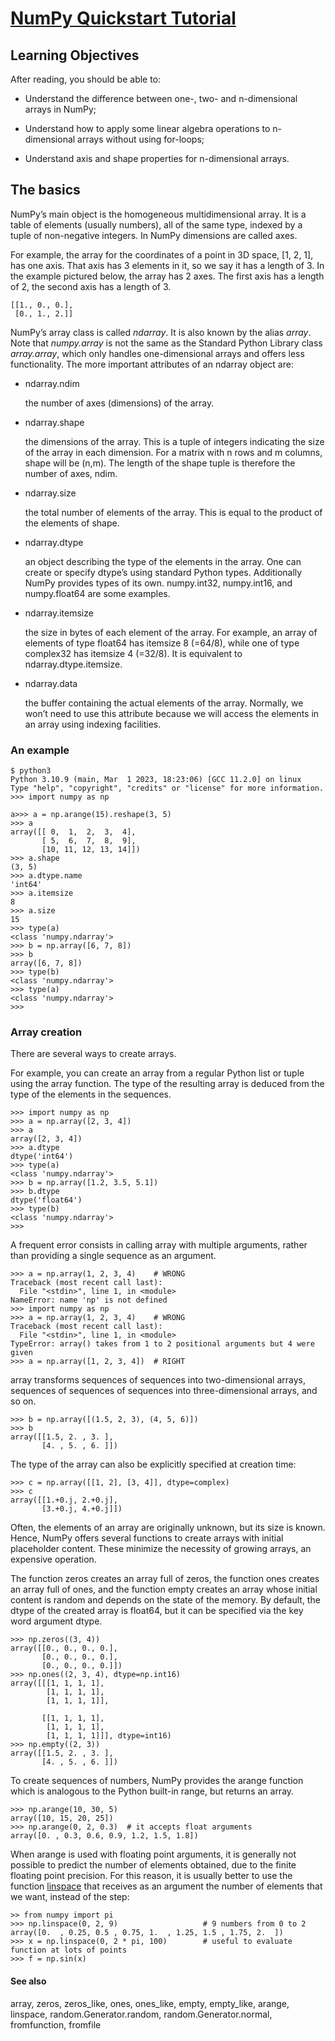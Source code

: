 #  [NumPy Quickstart Tutorial](https://numpy.org/doc/stable/user/quickstart.html)

## Learning Objectives

After reading, you should be able to:

* Understand the difference between one-, two- and n-dimensional arrays in NumPy;

* Understand how to apply some linear algebra operations to n-dimensional arrays without using for-loops;

* Understand axis and shape properties for n-dimensional arrays.

## The basics

NumPy’s main object is the homogeneous multidimensional array. It is a table of elements (usually numbers), all of the same type, indexed by a tuple of non-negative integers. In NumPy dimensions are called axes.

For example, the array for the coordinates of a point in 3D space, [1, 2, 1], has one axis. That axis has 3 elements in it, so we say it has a length of 3. In the example pictured below, the array has 2 axes. The first axis has a length of 2, the second axis has a length of 3.

```
[[1., 0., 0.],
 [0., 1., 2.]]
```

NumPy’s array class is called _ndarray_. It is also known by the alias _array_. Note that _numpy.array_ is not the same as the Standard Python Library class _array.array_, which only handles one-dimensional arrays and offers less functionality. The more important attributes of an ndarray object are:

* ndarray.ndim

    the number of axes (dimensions) of the array.

* ndarray.shape

    the dimensions of the array. This is a tuple of integers indicating the size of the array in each dimension. For a matrix with n rows and m columns, shape will be (n,m). The length of the shape tuple is therefore the number of axes, ndim.

* ndarray.size

    the total number of elements of the array. This is equal to the product of the elements of shape.

* ndarray.dtype

    an object describing the type of the elements in the array. One can create or specify dtype’s using standard Python types. Additionally NumPy provides types of its own. numpy.int32, numpy.int16, and numpy.float64 are some examples.

* ndarray.itemsize

    the size in bytes of each element of the array. For example, an array of elements of type float64 has itemsize 8 (=64/8), while one of type complex32 has itemsize 4 (=32/8). It is equivalent to ndarray.dtype.itemsize.

* ndarray.data

    the buffer containing the actual elements of the array. Normally, we won’t need to use this attribute because we will access the elements in an array using indexing facilities.

### An example

```
$ python3 
Python 3.10.9 (main, Mar  1 2023, 18:23:06) [GCC 11.2.0] on linux
Type "help", "copyright", "credits" or "license" for more information.
>>> import numpy as np

a>>> a = np.arange(15).reshape(3, 5)
>>> a
array([[ 0,  1,  2,  3,  4],
       [ 5,  6,  7,  8,  9],
       [10, 11, 12, 13, 14]])
>>> a.shape
(3, 5)
>>> a.dtype.name
'int64'
>>> a.itemsize
8
>>> a.size
15
>>> type(a)
<class 'numpy.ndarray'>
>>> b = np.array([6, 7, 8])
>>> b
array([6, 7, 8])
>>> type(b)
<class 'numpy.ndarray'>
>>> type(a)
<class 'numpy.ndarray'>
>>> 
```

### Array creation

There are several ways to create arrays.

For example, you can create an array from a regular Python list or tuple using the array function. The type of the resulting array is deduced from the type of the elements in the sequences.

```
>>> import numpy as np
>>> a = np.array([2, 3, 4])
>>> a
array([2, 3, 4])
>>> a.dtype
dtype('int64')
>>> type(a)
<class 'numpy.ndarray'>
>>> b = np.array([1.2, 3.5, 5.1])
>>> b.dtype
dtype('float64')
>>> type(b)
<class 'numpy.ndarray'>
>>> 
```

A frequent error consists in calling array with multiple arguments, rather than providing a single sequence as an argument.

```
>>> a = np.array(1, 2, 3, 4)    # WRONG
Traceback (most recent call last):
  File "<stdin>", line 1, in <module>
NameError: name 'np' is not defined
>>> import numpy as np
>>> a = np.array(1, 2, 3, 4)    # WRONG
Traceback (most recent call last):
  File "<stdin>", line 1, in <module>
TypeError: array() takes from 1 to 2 positional arguments but 4 were given
>>> a = np.array([1, 2, 3, 4])  # RIGHT
```

array transforms sequences of sequences into two-dimensional arrays, sequences of sequences of sequences into three-dimensional arrays, and so on.

```
>>> b = np.array([(1.5, 2, 3), (4, 5, 6)])
>>> b
array([[1.5, 2. , 3. ],
       [4. , 5. , 6. ]])
```

The type of the array can also be explicitly specified at creation time:

```
>>> c = np.array([[1, 2], [3, 4]], dtype=complex)
>>> c
array([[1.+0.j, 2.+0.j],
       [3.+0.j, 4.+0.j]])
```

Often, the elements of an array are originally unknown, but its size is known. Hence, NumPy offers several functions to create arrays with initial placeholder content. These minimize the necessity of growing arrays, an expensive operation.

The function zeros creates an array full of zeros, the function ones creates an array full of ones, and the function empty creates an array whose initial content is random and depends on the state of the memory. By default, the dtype of the created array is float64, but it can be specified via the key word argument dtype.

```
>>> np.zeros((3, 4))
array([[0., 0., 0., 0.],
       [0., 0., 0., 0.],
       [0., 0., 0., 0.]])
>>> np.ones((2, 3, 4), dtype=np.int16)
array([[[1, 1, 1, 1],
        [1, 1, 1, 1],
        [1, 1, 1, 1]],

       [[1, 1, 1, 1],
        [1, 1, 1, 1],
        [1, 1, 1, 1]]], dtype=int16)
>>> np.empty((2, 3)) 
array([[1.5, 2. , 3. ],
       [4. , 5. , 6. ]])
```

To create sequences of numbers, NumPy provides the arange function which is analogous to the Python built-in range, but returns an array.

```
>>> np.arange(10, 30, 5)
array([10, 15, 20, 25])
>>> np.arange(0, 2, 0.3)  # it accepts float arguments
array([0. , 0.3, 0.6, 0.9, 1.2, 1.5, 1.8])
```

When arange is used with floating point arguments, it is generally not possible to predict the number of elements obtained, due to the finite floating point precision. For this reason, it is usually better to use the function [linspace](https://numpy.org/doc/stable/reference/generated/numpy.linspace.html) that receives as an argument the number of elements that we want, instead of the step:

```
>> from numpy import pi
>>> np.linspace(0, 2, 9)                   # 9 numbers from 0 to 2
array([0.  , 0.25, 0.5 , 0.75, 1.  , 1.25, 1.5 , 1.75, 2.  ])
>>> x = np.linspace(0, 2 * pi, 100)        # useful to evaluate function at lots of points
>>> f = np.sin(x)
```

#### See also

array, zeros, zeros_like, ones, ones_like, empty, empty_like, arange, linspace, random.Generator.random, random.Generator.normal, fromfunction, fromfile